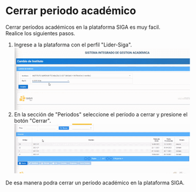 # **Cerrar periodo académico**
Cerrar períodos académicos en la plataforma SIGA es muy facil.  
Realice los siguientes pasos.  
1. Ingrese a la plataforma con el perfil "Lider-Siga".
![CERPER1](CERPER_1.gif)   
2. En la sección de "Periodos" seleccione el período a cerrar y presione el botón "Cerrar".
![CERPER2](CERPER_2.gif)   

 De esa manera podra cerrar un período académico en la plataforma SIGA.